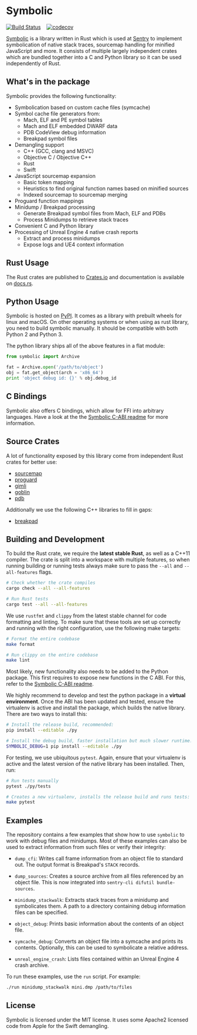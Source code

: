 # Symbolic

[![Build Status](https://github.com/getsentry/symbolic/workflows/CI/badge.svg)](https://github.com/getsentry/symbolic/actions?workflow=CI)
<a href="https://crates.io/crates/symbolic"><img src="https://img.shields.io/crates/v/symbolic.svg" alt=""></a>
<a href="https://pypi.python.org/pypi/Symbolic"><img src="https://img.shields.io/pypi/v/symbolic.svg" alt=""></a>
<a href="https://github.com/getsentry/symbolic/blob/master/LICENSE"><img src="https://img.shields.io/pypi/l/Symbolic.svg" alt=""></a>
[![codecov](https://codecov.io/gh/getsentry/symbolic/branch/master/graph/badge.svg?token=suNHZfbjKW)](https://codecov.io/gh/getsentry/symbolic)

[Symbolic](https://docs.rs/symbolic) is a library written in Rust which is used at
[Sentry](https://sentry.io/) to implement symbolication of native stack traces, sourcemap handling
for minified JavaScript and more. It consists of multiple largely independent crates which are
bundled together into a C and Python library so it can be used independently of Rust.

## What's in the package

Symbolic provides the following functionality:

- Symbolication based on custom cache files (symcache)
- Symbol cache file generators from:
  - Mach, ELF and PE symbol tables
  - Mach and ELF embedded DWARF data
  - PDB CodeView debug information
  - Breakpad symbol files
- Demangling support
  - C++ (GCC, clang and MSVC)
  - Objective C / Objective C++
  - Rust
  - Swift
- JavaScript sourcemap expansion
  - Basic token mapping
  - Heuristics to find original function names based on minified sources
  - Indexed sourcemap to sourcemap merging
- Proguard function mappings
- Minidump / Breakpad processing
  - Generate Breakpad symbol files from Mach, ELF and PDBs
  - Process Minidumps to retrieve stack traces
- Convenient C and Python library
- Processing of Unreal Engine 4 native crash reports
  - Extract and process minidumps
  - Expose logs and UE4 context information

## Rust Usage

The Rust crates are published to [Crates.io](https://crates.io/crates/symbolic) and documentation is available on [docs.rs](https://docs.rs/symbolic/latest/symbolic/).

## Python Usage

Symbolic is hosted on [PyPI](https://pypi.python.org/pypi/symbolic). It comes as a library with
prebuilt wheels for linux and macOS. On other operating systems or when using as rust library, you
need to build symbolic manually. It should be compatible with both Python 2 and Python 3.

The python library ships all of the above features in a flat module:

```python
from symbolic import Archive

fat = Archive.open('/path/to/object')
obj = fat.get_object(arch = 'x86_64')
print 'object debug id: {}' % obj.debug_id
```

## C Bindings

Symbolic also offers C bindings, which allow for FFI into arbitrary languages. Have a look at the
the [Symbolic C-ABI readme](symbolic-cabi/README.md) for more information.

## Source Crates

A lot of functionality exposed by this library come from independent Rust crates
for better use:

- [sourcemap](https://github.com/getsentry/rust-sourcemap)
- [proguard](https://github.com/getsentry/rust-proguard)
- [gimli](https://github.com/gimli-rs/gimli)
- [goblin](https://github.com/m4b/goblin)
- [pdb](https://github.com/willglynn/pdb)

Additionally we use the following C++ libraries to fill in gaps:

- [breakpad](https://chromium.googlesource.com/breakpad/breakpad/)

## Building and Development

To build the Rust crate, we require the **latest stable Rust**, as well as a C++11 compiler. The
crate is split into a workspace with multiple features, so when running building or running tests
always make sure to pass the `--all` and `--all-features` flags.

```bash
# Check whether the crate compiles
cargo check --all --all-features

# Run Rust tests
cargo test --all --all-features
```

We use `rustfmt` and `clippy` from the latest stable channel for code formatting and linting. To
make sure that these tools are set up correctly and running with the right configuration, use the
following make targets:

```bash
# Format the entire codebase
make format

# Run clippy on the entire codebase
make lint
```

Most likely, new functionality also needs to be added to the Python package. This first requires to
expose new functions in the C ABI. For this, refer to the [Symbolic C-ABI readme](cabi/README.md).

We highly recommend to develop and test the python package in a **virtual environment**. Once the
ABI has been updated and tested, ensure the virtualenv is active and install the package, which
builds the native library. There are two ways to install this:

```bash
# Install the release build, recommended:
pip install --editable ./py

# Install the debug build, faster installation but much slower runtime:
SYMBOLIC_DEBUG=1 pip install --editable ./py
```

For testing, we use ubiquitous `pytest`. Again, ensure that your virtualenv is active and the latest
version of the native library has been installed. Then, run:

```bash
# Run tests manually
pytest ./py/tests

# Creates a new virtualenv, installs the release build and runs tests:
make pytest
```

## Examples

The repository contains a few examples that show how to use `symbolic` to work with debug files and
minidumps. Most of these examples can also be used to extract information from such files or verify
their integrity:

- `dump_cfi`: Writes call frame information from an object file to standard out. The output format
  is Breakpad's `STACK` records.

- `dump_sources`: Creates a source archive from all files referenced by an object file. This is now
  integrated into `sentry-cli difutil bundle-sources`.

- `minidump_stackwalk`: Extracts stack traces from a minidump and symbolicates them. A path to a
  directory containing debug information files can be specified.

- `object_debug`: Prints basic information about the contents of an object file.

- `symcache_debug`: Converts an object file into a symcache and prints its contents. Optionally,
  this can be used to symbolicate a relative address.

- `unreal_engine_crash`: Lists files contained within an Unreal Engine 4 crash archive.

To run these examples, use the `run` script. For example:

```sh
./run minidump_stackwalk mini.dmp /path/to/files
```

## License

Symbolic is licensed under the MIT license. It uses some Apache2 licensed code
from Apple for the Swift demangling.
